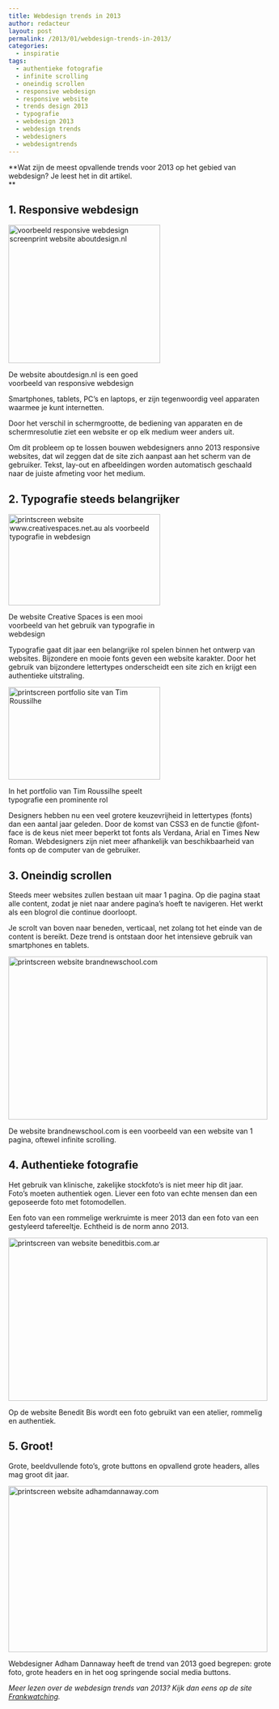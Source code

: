 ```yaml
---
title: Webdesign trends in 2013
author: redacteur
layout: post
permalink: /2013/01/webdesign-trends-in-2013/
categories:
  - inspiratie
tags:
  - authentieke fotografie
  - infinite scrolling
  - oneindig scrollen
  - responsive webdesign
  - responsive website
  - trends design 2013
  - typografie
  - webdesign 2013
  - webdesign trends
  - webdesigners
  - webdesigntrends
---
```

**Wat zijn de meest opvallende trends voor 2013 op het gebied van webdesign? Je leest het in dit artikel.  
**

## 1. Responsive webdesign

<div id="attachment_3169" style="width: 310px" class="wp-caption alignright">
  <a href="http://aboutdesign.nl/" target="_blank"><img class="size-medium wp-image-3169  " title="Voorbeeld van een site met responsive webdesign. Vergroot of verklein het beeld om het effect te bekijken." src="http://www.schildertuin.nl/wordpress/wp-content/uploads/2013/01/voorbeeld-responsive-webdesign-300x273.png" alt="voorbeeld responsive webdesign screenprint website aboutdesign.nl" width="300" height="273" /></a>
  
  <p class="wp-caption-text">
    De website aboutdesign.nl is een goed voorbeeld van responsive webdesign
  </p>
</div>

Smartphones, tablets, PC’s en laptops, er zijn tegenwoordig veel apparaten waarmee je kunt internetten.

Door het verschil in schermgrootte, de bediening van apparaten en de schermresolutie ziet een website er op elk medium weer anders uit.

Om dit probleem op te lossen bouwen webdesigners anno 2013 responsive websites, dat wil zeggen dat de site zich aanpast aan het scherm van de gebruiker. Tekst, lay-out en afbeeldingen worden automatisch geschaald naar de juiste afmeting voor het medium.

## 2. Typografie steeds belangrijker

<div id="attachment_3171" style="width: 310px" class="wp-caption alignleft">
  <a href="http://www.creativespaces.net.au/" target="_blank"><img class="size-medium wp-image-3171   " title="Voorbeeld van integratie typografie in het webdesign" src="http://www.schildertuin.nl/wordpress/wp-content/uploads/2013/01/voorbeeld-1-website-typography-300x180.png" alt="printscreen website www.creativespaces.net.au als voorbeeld typografie in webdesign" width="300" height="180" /></a>
  
  <p class="wp-caption-text">
    De website Creative Spaces is een mooi voorbeeld van het gebruik van typografie in webdesign
  </p>
</div>

Typografie gaat dit jaar een belangrijke rol spelen binnen het ontwerp van websites. Bijzondere en mooie fonts geven een website karakter. Door het gebruik van bijzondere lettertypes onderscheidt een site zich en krijgt een authentieke uitstraling.

<div id="attachment_3175" style="width: 310px" class="wp-caption alignright">
  <a href="http://timothee-roussilhe.com/" target="_blank"><img class="size-medium wp-image-3175  " title="Gebruik van veel verschillende fonts die onderling goed bij elkaar passen" src="http://www.schildertuin.nl/wordpress/wp-content/uploads/2013/01/voorbeeld-2-website-typography.png--300x183.png" alt="printscreen portfolio site van Tim Roussilhe" width="300" height="183" /></a>
  
  <p class="wp-caption-text">
    In het portfolio van Tim Roussilhe speelt typografie een prominente rol
  </p>
</div>

Designers hebben nu een veel grotere keuzevrijheid in lettertypes (fonts) dan een aantal jaar geleden. Door de komst van CSS3 en de functie @font-face is de keus niet meer beperkt tot fonts als Verdana, Arial en Times New Roman. Webdesigners zijn niet meer afhankelijk van beschikbaarheid van fonts op de computer van de gebruiker.

## 

## 3. Oneindig scrollen

Steeds meer websites zullen bestaan uit maar 1 pagina. Op die pagina staat alle content, zodat je niet naar andere pagina&#8217;s hoeft te navigeren. Het werkt als een blogrol die continue doorloopt.

Je scrolt van boven naar beneden, verticaal, net zolang tot het einde van de content is bereikt. Deze trend is ontstaan door het intensieve gebruik van smartphones en tablets.

<div id="attachment_3184" style="width: 522px" class="wp-caption aligncenter">
  <a href="http://www.brandnewschool.com/" target="_blank"><img class=" wp-image-3184    " title="Brand New School is een voorbeeld van een website met infinite scrolling" src="http://www.schildertuin.nl/wordpress/wp-content/uploads/2013/01/voorbeeld-1-website-infinite-scrolling-1024x645.png" alt="printscreen website brandnewschool.com" width="512" height="322" /></a>
  
  <p class="wp-caption-text">
    De website brandnewschool.com is een voorbeeld van een website van 1 pagina, oftewel infinite scrolling.
  </p>
</div>

## 4. Authentieke fotografie

Het gebruik van klinische, zakelijke stockfoto’s is niet meer hip dit jaar. Foto’s moeten authentiek ogen. Liever een foto van echte mensen dan een geposeerde foto met fotomodellen.

Een foto van een rommelige werkruimte is meer 2013 dan een foto van een gestyleerd tafereeltje. Echtheid is de norm anno 2013.

<div id="attachment_3186" style="width: 522px" class="wp-caption aligncenter">
  <a href="http://www.beneditbis.com.ar/" target="_blank"><img class=" wp-image-3186    " title="De Argentijnse website Benedit Bis gebruikt een grote, authentieke foto voor de homepage" src="http://www.schildertuin.nl/wordpress/wp-content/uploads/2013/01/voorbeeld-1-website-grote-foto-1024x646.png" alt="printscreen van website beneditbis.com.ar" width="512" height="322" /></a>
  
  <p class="wp-caption-text">
    Op de website Benedit Bis wordt een foto gebruikt van een atelier, rommelig en authentiek.
  </p>
</div>

## 5. Groot!

Grote, beeldvullende foto’s, grote buttons en opvallend grote headers, alles mag groot dit jaar.

<div id="attachment_3187" style="width: 522px" class="wp-caption aligncenter">
  <a href="http://www.adhamdannaway.com/" target="_blank"><img class=" wp-image-3187   " title="Webdesigner Adham Dannaway pakt het groots aan op zijn portfoliosite" src="http://www.schildertuin.nl/wordpress/wp-content/uploads/2013/01/voorbeeld-website-oversized-photo-and-buttons-1024x656.png" alt="printscreen website adhamdannaway.com" width="512" height="328" /></a>
  
  <p class="wp-caption-text">
    Webdesigner Adham Dannaway heeft de trend van 2013 goed begrepen: grote foto, grote headers en in het oog springende social media buttons.
  </p>
</div>

*Meer lezen over de webdesign trends van 2013? Kijk dan eens op de site <a title="online trends, tips en tricks" href="http://www.frankwatching.com/archive/2012/12/19/10-webdesigntrends-voor-2013/" target="_blank">Frankwatching</a>.*